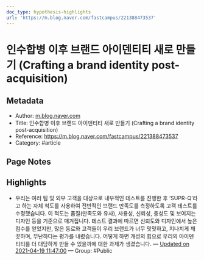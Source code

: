 ```yaml
---
doc_type: hypothesis-highlights
url: 'https://m.blog.naver.com/fastcampus/221388473537'
---
```


# 인수합병 이후 브랜드 아이덴티티 새로 만들기 (Crafting a brand identity post-acquisition)

## Metadata
- Author: [m.blog.naver.com]()
- Title: 인수합병 이후 브랜드 아이덴티티 새로 만들기 (Crafting a brand identity post-acquisition)
- Reference: https://m.blog.naver.com/fastcampus/221388473537
- Category: #article

## Page Notes
## Highlights
- 우리는 여러 팀 및 외부 고객을 대상으로 내부적인 테스트를 진행한 후 ‘SUPR-Q’라고 하는 자체 척도를 사용하여 전반적인 브랜드 만족도를 측정하도록 고객 테스트를 수정했습니다. 이 척도는 품질(만족도와 유사), 사용성, 신뢰성, 충성도 및 보여지는 디자인 등을 기준으로 매겨집니다. 테스트 결과에 따르면 신뢰도와 디자인에서 높은 점수를 얻었지만, 많은 동료와 고객들이 우리 브랜드가 너무 밋밋하고, 지나치게 깨끗하며, 무난하다는 평가를 내렸습니다. 어떻게 하면 개성의 힘으로 우리의 아이덴티티를 더 대담하게 만들 수 있을까에 대한 과제가 생겼습니다. — [Updated on 2021-04-19 11:47:00](https://hyp.is/hBJXKqC5EeuK17-f-EcTRQ/m.blog.naver.com/fastcampus/221388473537) — Group: #Public



